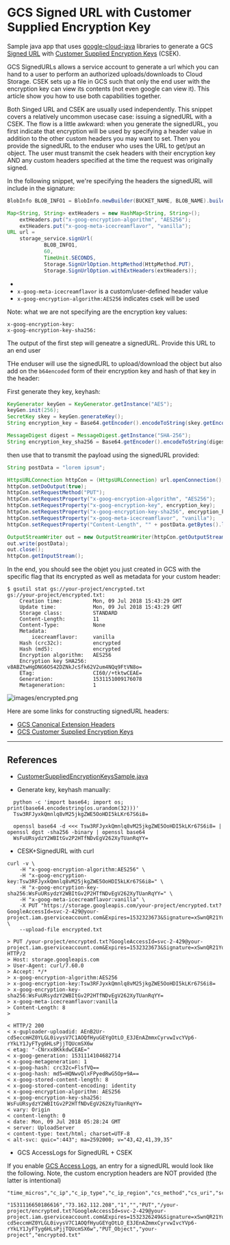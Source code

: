 # GCS Signed URL with Customer Supplied Encryption Key

Sample java app that uses [google-cloud-java](https://github.com/GoogleCloudPlatform/google-cloud-java) libraries to generate a GCS [Signed URL](https://cloud.google.com/storage/docs/access-control/signed-urls) with [Customer Supplied Encryption Keys](https://cloud.google.com/storage/docs/encryption/using-customer-supplied-keys) (CSEK).

GCS SignedURLs allows a service account to generate a url which you can hand to a user to perform an authorized uploads/downloads to Cloud Storage. CSEK sets up a file in GCS such that only the end user with the encryption key can view its contents (not even google can view it). This article show you how to use both capabilities together.

Both Singed URL and CSEK are usually used independently. This snippet covers a relatively uncommon usecase case: issuing a signedURL with a CSEK. The flow is a little awkward: when you generate the signedURL, you first indicate that encryption will be used by specifying a header value in addition to the other custom headers you may want to set. Then you provide the signedURL to the enduser who uses the URL to get/put an object. The user must transmit the csek headers with their encryption key AND any custom headers specified at the time the request was originally signed.

In the following snippet, we're specifying the headers the signedURL will include in the signature:
```java
BlobInfo BLOB_INFO1 = BlobInfo.newBuilder(BUCKET_NAME, BLOB_NAME).build();

Map<String, String> extHeaders = new HashMap<String, String>();
	extHeaders.put("x-goog-encryption-algorithm", "AES256");
	extHeaders.put("x-goog-meta-icecreamflavor", "vanilla");
URL url =
	storage_service.signUrl(
			BLOB_INFO1,
			60,
			TimeUnit.SECONDS,
			Storage.SignUrlOption.httpMethod(HttpMethod.PUT),
			Storage.SignUrlOption.withExtHeaders(extHeaders));
```

-
- ```x-goog-meta-icecreamflavor```  is a custom/user-defined header value
- ```x-goog-encryption-algorithm:AES256```  indicates csek will be used

Note: what we are not specifying are the encryption key values:

 ```
x-goog-encryption-key:
x-goog-encryption-key-sha256:
 ```

The output of the first step will geneatre a signedURL.  Provide this URL to an end user


THe enduser will use the signedURL to upload/download the object but also add on the ```b64encoded``` form of their encryption key and hash of that key in the header:


First generate they key, keyhash:
```java
KeyGenerator keyGen = KeyGenerator.getInstance("AES");
keyGen.init(256);
SecretKey skey = keyGen.generateKey();
String encryption_key = Base64.getEncoder().encodeToString(skey.getEncoded());

MessageDigest digest = MessageDigest.getInstance("SHA-256");
String encryption_key_sha256 = Base64.getEncoder().encodeToString(digest.digest(skey.getEncoded()));
```

then use that to transmit the payload using the signedURL provided:

```java
String postData = "lorem ipsum";

HttpsURLConnection httpCon = (HttpsURLConnection) url.openConnection();
httpCon.setDoOutput(true);
httpCon.setRequestMethod("PUT");
httpCon.setRequestProperty("x-goog-encryption-algorithm", "AES256");
httpCon.setRequestProperty("x-goog-encryption-key", encryption_key);
httpCon.setRequestProperty("x-goog-encryption-key-sha256", encryption_key_sha256);
httpCon.setRequestProperty("x-goog-meta-icecreamflavor", "vanilla");
httpCon.setRequestProperty("Content-Length", "" + postData.getBytes().length);

OutputStreamWriter out = new OutputStreamWriter(httpCon.getOutputStream());
out.write(postData);
out.close();
httpCon.getInputStream();
```


In the end, you should see the objet you just created in GCS with the specific flag that its encrypted as well as metadata for your custom header:


```
$ gsutil stat gs://your-project/encrypted.txt
gs://your-project/encrypted.txt:
    Creation time:          Mon, 09 Jul 2018 15:43:29 GMT
    Update time:            Mon, 09 Jul 2018 15:43:29 GMT
    Storage class:          STANDARD
    Content-Length:         11
    Content-Type:           None
    Metadata:               
        icecreamflavor:     vanilla
    Hash (crc32c):          encrypted
    Hash (md5):             encrypted
    Encryption algorithm:   AES256
    Encryption key SHA256:  v8ABZtwHgDNG6OS42DZNkJcSfk62V2um4NQq9FtVN8o=
    ETag:                   CI60//+tktwCEAE=
    Generation:             1531151009176078
    Metageneration:         1
```

![images/encrypted.png](images/encrypted.png)

Here are some links for constructing signedURL headers:

- [GCS Canonical Extension Headers](https://cloud.google.com/storage/docs/access-control/signed-urls#about-canonical-extension-headers)
- [GCS Customer Supplied Encryption Keys](https://cloud.google.com/storage/docs/encryption/using-customer-supplied-keys)

---

## References

- [CustomerSuppliedEncryptionKeysSample.java](https://github.com/GoogleCloudPlatform/java-docs-samples/blob/master/storage/json-api/src/main/java/CustomerSuppliedEncryptionKeysSamples.java#L40)

- Generate key, keyhash manually:

```
  python -c 'import base64; import os; print(base64.encodestring(os.urandom(32)))'
  Tsw3RFJyxkQmnlq8vM25jkgZWE5OoHDI5kLKr67S6i8=

  openssl base64 -d <<< Tsw3RFJyxkQmnlq8vM25jkgZWE5OoHDI5kLKr67S6i8= | openssl dgst -sha256 -binary | openssl base64
  WsFuURsydzY2WBItGv2P2HTfNDvEgV262XyTUanRqYY=
```

- CESK+SignedURL with curl

```
curl -v \
    -H "x-goog-encryption-algorithm:AES256" \
    -H "x-goog-encryption-key:Tsw3RFJyxkQmnlq8vM25jkgZWE5OoHDI5kLKr67S6i8=" \
    -H "x-goog-encryption-key-sha256:WsFuURsydzY2WBItGv2P2HTfNDvEgV262XyTUanRqYY=" \
    -H "x-goog-meta-icecreamflavor:vanilla" \
    -X PUT "https://storage.googleapis.com/your-project/encrypted.txt?GoogleAccessId=svc-2-429@your-project.iam.gserviceaccount.com&Expires=1532323673&Signature=xSwnQR21YoIW64ZZw998Q1UZbYGW8FWEpNqpT2UeIDRA4thQq3erpfn%2FvhIaVCzgUeXd0eTH7dz85GJ40FPlxh%2Fx9KXBE1rx2riPG8Cmel9CeW0P4TrUgZ21%2BozfSPCQ%2BwZNPVOrGg%2FAYvLO5IR9esDKsIiQquNrru1TnDJTsREcIEgjxLi4zEuejd%2FaWSIIMGb%2BKimAmWvzt8Bvtk4bsKQRWfvvBerttr2bpXt624VbRGHsuT2JOQqlzM%2F7JwnTJOb42Bb6UQ8GMxvt41Ow2jYA9gTnqgeR5OKuHaaIiNTZM2StnmSfdweJTtupZ19LycTafdpkbw%2BxWq9ablahblah"  \
    --upload-file encrypted.txt

> PUT /your-project/encrypted.txt?GoogleAccessId=svc-2-429@your-project.iam.gserviceaccount.com&Expires=1532323673&Signature=xSwnQR21YoIW64ZZw998Q1UZbYGW8FWEpNqpT2UeIDRA4thQq3erpfn%2FvhIaVCzgUeXd0eTH7dz85GJ40FPlxh%2Fx9KXBE1rx2riPG8Cmel9CeW0P4TrUgZ21%2BozfSPCQ%2BwZNPVOrGg%2FAYvLO5IR9esDKsIiQquNrru1TnDJTsREcIEgjxLi4zEuejd%2FaWSIIMGb%2BKimAmWvzt8Bvtk4bsKQRWfvvBerttr2bpXt624VbRGHsuT2JOQqlzM%2F7JwnTJOb42Bb6UQ8GMxvt41Ow2jYA9gTnqgeR5OKuHaaIiNTZM2StnmSfdweJTtupZ19LycTafdpkbw%2Bblahblah HTTP/2
> Host: storage.googleapis.com
> User-Agent: curl/7.60.0
> Accept: */*
> x-goog-encryption-algorithm:AES256
> x-goog-encryption-key:Tsw3RFJyxkQmnlq8vM25jkgZWE5OoHDI5kLKr67S6i8=
> x-goog-encryption-key-sha256:WsFuURsydzY2WBItGv2P2HTfNDvEgV262XyTUanRqYY=
> x-goog-meta-icecreamflavor:vanilla
> Content-Length: 8
>

< HTTP/2 200
< x-guploader-uploadid: AEnB2Ur-cd5eccmHZ0YLGL0ivysV7C1AOQfHyuGEYgOtLO_E3JEnAZmmxCyrvwIvcYVp6-rYkLY1JyFTyg6HLsPjjTQUcmSX6w
< etag: "-CNrxx8KkkdwCEAE="
< x-goog-generation: 1531114104682714
< x-goog-metageneration: 1
< x-goog-hash: crc32c=FlsfVQ==
< x-goog-hash: md5=HQNwvQlxFPyedRwG5Op+9A==
< x-goog-stored-content-length: 8
< x-goog-stored-content-encoding: identity
< x-goog-encryption-algorithm: AES256
< x-goog-encryption-key-sha256: WsFuURsydzY2WBItGv2P2HTfNDvEgV262XyTUanRqYY=
< vary: Origin
< content-length: 0
< date: Mon, 09 Jul 2018 05:28:24 GMT
< server: UploadServer
< content-type: text/html; charset=UTF-8
< alt-svc: quic=":443"; ma=2592000; v="43,42,41,39,35"
```


- GCS AccessLogs for SignedURL + CSEK

If you enable [GCS Access Logs](https://cloud.google.com/storage/docs/access-logs), an entry for a signedURL would look like the following.  Note, the custom  encryption headers are NOT provided (the latter is intentional)
```
"time_micros","c_ip","c_ip_type","c_ip_region","cs_method","cs_uri","sc_status","cs_bytes","sc_bytes","time_taken_micros","cs_host","cs_referer","cs_user_agent","s_request_id","cs_operation","cs_bucket","cs_object"

"1531116650186616","73.162.112.208","1","","PUT","/your-project/encrypted.txt?GoogleAccessId=svc-2-429@your-project.iam.gserviceaccount.com&Expires=1532326249&Signature=xSwnQR21YoIW64ZZw998Q1UZbYGW8FWEpNqpT2UeIDRA4thQq3erpfn%2FvhIaVCzgUeXd0eTH7dz85GJ40FPlxh%2Fx9KXBE1rx2riPG8Cmel9CeW0P4TrUgZ21%2BozfSPCQ%2BwZNPVOrGg%2FAYvLO5IR9esDKsIiQquNrru1TnDJTsREcIEgjxLi4zEuejd%2FaWSIIMGb%2BKimAmWvzt8Bvtk4bsKQRWfvvBerttr2bpXt624VbRGHsuT2JOQqlzM%2F7JwnTJOb42Bb6UQ8GMxvt41Ow2jYA9gTnqgeR5OKuHaaIiNTZM2StnmSfdweJTtupZ19LycTafdpkbw%2Bblahblah","200","11","0","260000","storage.googleapis.com","","Java/1.8.0_171,gzip(gfe)","AEnB2Ur-cd5eccmHZ0YLGL0ivysV7C1AOQfHyuGEYgOtLO_E3JEnAZmmxCyrvwIvcYVp6-rYkLY1JyFTyg6HLsPjjTQUcmSX6w","PUT_Object","your-project","encrypted.txt"
```

